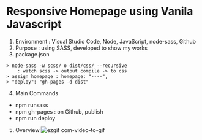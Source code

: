 # Responsive Homepage using Vanila Javascript
1. Environment : Visual Studio Code, Node, JavaScript, node-sass, Github
2. Purpose : using SASS, developed to show my works
3. package.json
```
> node-sass -w scss/ o dist/css/ --recursive 
    : watch scss -> output compile -> to css
> assign homepage : homepage: "----",
> "deploy": "gh-pages -d dist"
```

4. Main Commands 
+ npm runsass
+ npm gh-pages : on Github, publish
+ npm run deploy

5. Overview
![ezgif com-video-to-gif](https://user-images.githubusercontent.com/37784073/57562765-b78df080-7363-11e9-830f-7cb67135677a.gif)
